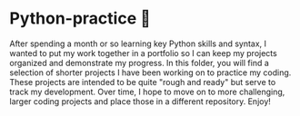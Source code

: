 # Python-practice 🐍
After spending a month or so learning key Python skills and syntax, I wanted to put my work together in a portfolio so I can keep my projects organized and demonstrate my progress. In this folder, you will find a selection of shorter projects I have been working on to practice my coding. These projects are intended to be quite "rough and ready" but serve to track my development. Over time, I hope to move on to more challenging, larger coding projects and place those in a different repository. Enjoy!
